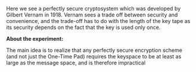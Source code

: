 Here we see a perfectly secure cryptosystem which was developed by Gilbert Vernam in 1918. Vernam sees a trade off between security and convenience, and the trade-off has to do with the length of the key tape as its security depends on the fact that the key is used only once.

**About the experiment:**

The main idea is to realize that any perfectly secure encryption scheme (and not just the One-Time Pad) requires the keyspace to be at least as large as the message space, and is therefore impractical



